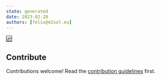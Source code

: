 ```yaml
---
state: generated
date: 2023-02-28
authors: [felix@42sol.eu]
---
```


[:up:](../README.md)

## Contribute

Contributions welcome! Read the [contribution guidelines](../CONTRIBUTING.md) first.


